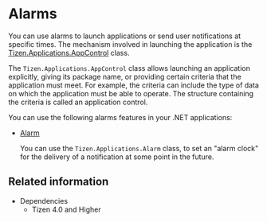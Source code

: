 # Alarms

You can use alarms to launch applications or send user notifications at specific times. The mechanism involved in launching the application is the [Tizen.Applications.AppControl](/application/dotnet/api/TizenFX/latest/api/Tizen.Applications.AppControl.html) class.

The `Tizen.Applications.AppControl` class allows launching an application explicitly, giving its package name, or providing certain criteria that the application must meet. For example, the criteria can include the type of data on which the application must be able to operate. The structure containing the criteria is called an application control.

You can use the following alarms features in your .NET applications:

-   [Alarm](alarms.md)

    You can use the `Tizen.Applications.Alarm` class, to set an "alarm clock" for the delivery of a notification at some point in the future.

## Related information
* Dependencies
  -   Tizen 4.0 and Higher
